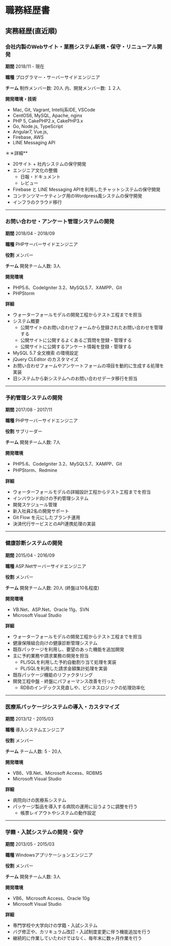 # 職務経歴書

## 実務経歴(直近順)

### 会社内製のWebサイト・業務システム新規・保守・リニューアル開発
**期間**
2018/11 - 現在

**職種**
プログラマー・サーバーサイドエンジニア

**チーム**
制作メンバー数: 20人
内、開発メンバー数: １２人

**開発環境・技術**

- Mac, Git, Vagrant, Intellij系IDE, VSCode 
- CentOS6, MySQL, Apache, nginx
- PHP 5, CakePHP2.x, CakePHP3.x
- Go, Node.js, TypeScript
- Angular7, Vue.js, 
- Firebase, AWS
- LINE Messaging API

＊＊詳細**

- 20サイト + 社内システムの保守開発
- エンジニア文化の整備
    - 日報・ドキュメント
    - レビュー
- Firebase と LINE Messaging APIを利用したチャットシステムの保守開発
- コンテンツマーケティング用のWordpress風システムの保守開発
- インフラのクラウド移行

---
### お問い合わせ・アンケート管理システムの開発

**期間**
2018/04 - 2018/09

**職種**
PHPサーバーサイドエンジニア

**役割**
メンバー

**チーム**
開発チーム人数: 3人

**開発環境**

- PHP5.6、CodeIgniter 3.2、MySQL5.7、XAMPP、Git
- PHPStorm

**詳細**

- ウォーターフォールモデルの開発工程からテスト工程までを担当
- システム概要
    - 公開サイトのお問い合わせフォームから登録されたお問い合わせを管理する
    - 公開サイトに公開するよくあるご質問を登録・管理する
    - 公開サイトに公開するアンケート情報を登録・管理する
- MySQL 5.7 全文検索 の環境設定
- jQuery CLEditor のカスタマイズ
- お問い合わせフォームやアンケートフォームの項目を動的に生成する処理を実装
- 旧システムから新システムへのお問い合わせデータ移行を担当

---
### 予約管理システムの開発

**期間**
2017/08 - 2017/11

**職種**
PHPサーバーサイドエンジニア

**役割**
サブリーダー

**チーム**
開発チーム人数: 7人

**開発環境**

- PHP5.6、CodeIgniter 3.2、MySQL5.7、XAMPP、Git
- PHPStorm、Redmine

**詳細**

- ウォーターフォールモデルの詳細設計工程からテスト工程までを担当
- インバウンド向けの予約管理システム
- 開発スケジュール管理
- 新入社員2名の開発サポート
- Git Flow を元にしたブランチ運用
- 決済代行サービスとのAPI連携処理の実装

---
### 健康診断システムの開発

**期間**
2015/04 - 2016/09

**職種**
ASP.Netサーバーサイドエンジニア

**役割**
メンバー

**チーム**
開発チーム人数: 20人 (終盤は10名程度)

**開発環境**

- VB.Net、ASP.Net、Oracle 11g、SVN
- Microsoft Visual Studio

**詳細**

- ウォーターフォールモデルの開発工程からテスト工程までを担当
- 健康保険組合向けの健康診断管理システム
- 既存パッケージを利用し、要望のあった機能を追加開発
- 主に予約業務や請求業務の開発を担当
    - PL/SQLを利用した予約自動割り当て処理を実装
    - PL/SQLを利用した請求金額集計処理を実装
- 既存パッケージ機能のリファクタリング
- 開発工程中盤 - 終盤にパフォーマンス改善を行った
    - RDBのインデックス見直しや、ビジネスロジックの処理効率化

---
### 医療系パッケージシステムの導入・カスタマイズ

**期間**
2013/12 - 2015/03

**職種**
導入システムエンジニア

**役割**
メンバー

**チーム**
チーム人数: 5 - 20人

**開発環境**

- VB6、VB.Net、Microsoft Access、RDBMS
- Microsoft Visual Studio

**詳細**

- 病院向けの医療系システム
- パッケージ製品を導入する病院の運用に沿うように調整を行う
    - 帳票レイアウトやシステムの動作設定

---
### 学籍・入試システムの開発・保守

**期間**
2013/05 - 2015/03

**職種**
Windowsアプリケーションエンジニア

**役割**
メンバー

**チーム**
開発チーム人数: 3人

**開発環境**

- VB6、Microsoft Access、Oracle 10g
- Microsoft Visual Studio

**詳細**

- 専門学校や大学向けの学籍・入試システム
- バグ修正や、カリキュラム改訂・入試制度変更に伴う機能追加を行う
- 継続的に作業していたわけではなく、毎年末に数ヶ月作業を行う
